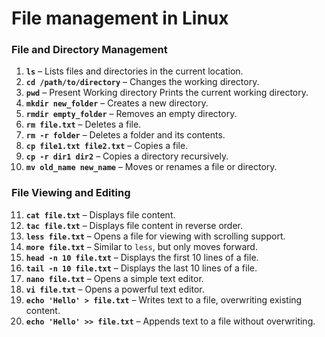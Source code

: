 # File management in Linux

### File and Directory Management
1. **`ls`** – Lists files and directories in the current location.
2. **`cd /path/to/directory`** – Changes the working directory.
3. **`pwd`** – Present Working directory Prints the current working directory.
4. **`mkdir new_folder`** – Creates a new directory.
5. **`rmdir empty_folder`** – Removes an empty directory.
6. **`rm file.txt`** – Deletes a file.
7. **`rm -r folder`** – Deletes a folder and its contents.
8. **`cp file1.txt file2.txt`** – Copies a file.
9. **`cp -r dir1 dir2`** – Copies a directory recursively.
10. **`mv old_name new_name`** – Moves or renames a file or directory.

### File Viewing and Editing
11. **`cat file.txt`** – Displays file content.
12. **`tac file.txt`** – Displays file content in reverse order.
13. **`less file.txt`** – Opens a file for viewing with scrolling support.
14. **`more file.txt`** – Similar to `less`, but only moves forward.
15. **`head -n 10 file.txt`** – Displays the first 10 lines of a file.
16. **`tail -n 10 file.txt`** – Displays the last 10 lines of a file.
17. **`nano file.txt`** – Opens a simple text editor.
18. **`vi file.txt`** – Opens a powerful text editor.
19. **`echo 'Hello' > file.txt`** – Writes text to a file, overwriting existing content.
20. **`echo 'Hello' >> file.txt`** – Appends text to a file without overwriting.
